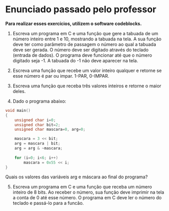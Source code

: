 # Enunciado passado pelo professor
**Para realizar esses exercícios, utilizem o software codeblocks.**

1. Escreva um programa em C e uma função que gere a tabuada de um número inteiro entre 1 e 10, mostrando a tabuada na tela. A sua função deve ter como parâmetro de passagem o número ao qual a tabuada deve ser gerada. O número deve ser digitado através do teclado (entrada de dados). O programa deve funcionar até que o número digitado seja -1. A tabuada do -1 não deve aparecer na tela.

2. Escreva uma função que recebe um valor inteiro qualquer e retorne se esse número é par ou impar. 1-PAR, 0-IMPAR.
3. Escreva uma função que receba três valores inteiros e retorne o maior deles.

4. Dado o programa abaixo:
~~~c
void main()
{
	unsigned char i=0;
	unsigned char bit=2;
	unsigned char mascara=0, arg=0;

	mascara = 3 << bit;
	arg = mascara | bit;
	arg = arg & ~mascara;
	
	for (i=0; i<6; i++)
		mascara = 0x55 << i;
}
~~~
Quais os valores das variáveis arg e máscara ao final do programa?

5. Escreva um programa em C e uma função que receba um número inteiro de 8 bits. Ao receber o número, sua função deve imprimir na tela a conta de 0 até esse número. O programa em C deve ler o número do teclado e passá-lo para a funcão.